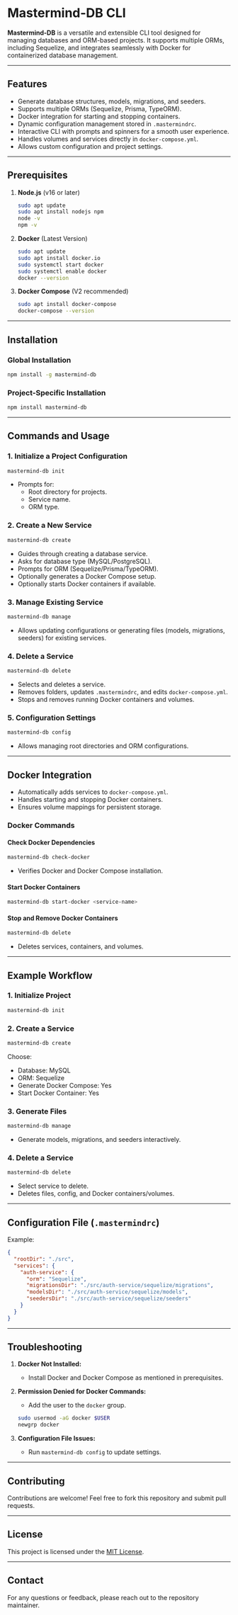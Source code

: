 # Mastermind-DB CLI

**Mastermind-DB** is a versatile and extensible CLI tool designed for managing databases and ORM-based projects. It supports multiple ORMs, including Sequelize, and integrates seamlessly with Docker for containerized database management.

---

## **Features**

- Generate database structures, models, migrations, and seeders.
- Supports multiple ORMs (Sequelize, Prisma, TypeORM).
- Docker integration for starting and stopping containers.
- Dynamic configuration management stored in `.mastermindrc`.
- Interactive CLI with prompts and spinners for a smooth user experience.
- Handles volumes and services directly in `docker-compose.yml`.
- Allows custom configuration and project settings.

---

## **Prerequisites**

1. **Node.js** (v16 or later)

   ```bash
   sudo apt update
   sudo apt install nodejs npm
   node -v
   npm -v
   ```

2. **Docker** (Latest Version)

   ```bash
   sudo apt update
   sudo apt install docker.io
   sudo systemctl start docker
   sudo systemctl enable docker
   docker --version
   ```

3. **Docker Compose** (V2 recommended)
   ```bash
   sudo apt install docker-compose
   docker-compose --version
   ```

---

## **Installation**

### **Global Installation**

```bash
npm install -g mastermind-db
```

### **Project-Specific Installation**

```bash
npm install mastermind-db
```

---

## **Commands and Usage**

### **1. Initialize a Project Configuration**

```bash
mastermind-db init
```

- Prompts for:
  - Root directory for projects.
  - Service name.
  - ORM type.

### **2. Create a New Service**

```bash
mastermind-db create
```

- Guides through creating a database service.
- Asks for database type (MySQL/PostgreSQL).
- Prompts for ORM (Sequelize/Prisma/TypeORM).
- Optionally generates a Docker Compose setup.
- Optionally starts Docker containers if available.

### **3. Manage Existing Service**

```bash
mastermind-db manage
```

- Allows updating configurations or generating files (models, migrations, seeders) for existing services.

### **4. Delete a Service**

```bash
mastermind-db delete
```

- Selects and deletes a service.
- Removes folders, updates `.mastermindrc`, and edits `docker-compose.yml`.
- Stops and removes running Docker containers and volumes.

### **5. Configuration Settings**

```bash
mastermind-db config
```

- Allows managing root directories and ORM configurations.

---

## **Docker Integration**

- Automatically adds services to `docker-compose.yml`.
- Handles starting and stopping Docker containers.
- Ensures volume mappings for persistent storage.

### **Docker Commands**

#### Check Docker Dependencies

```bash
mastermind-db check-docker
```

- Verifies Docker and Docker Compose installation.

#### Start Docker Containers

```bash
mastermind-db start-docker <service-name>
```

#### Stop and Remove Docker Containers

```bash
mastermind-db delete
```

- Deletes services, containers, and volumes.

---

## **Example Workflow**

### 1. Initialize Project

```bash
mastermind-db init
```

### 2. Create a Service

```bash
mastermind-db create
```

Choose:

- Database: MySQL
- ORM: Sequelize
- Generate Docker Compose: Yes
- Start Docker Container: Yes

### 3. Generate Files

```bash
mastermind-db manage
```

- Generate models, migrations, and seeders interactively.

### 4. Delete a Service

```bash
mastermind-db delete
```

- Select service to delete.
- Deletes files, config, and Docker containers/volumes.

---

## **Configuration File** (`.mastermindrc`)

Example:

```json
{
  "rootDir": "./src",
  "services": {
    "auth-service": {
      "orm": "Sequelize",
      "migrationsDir": "./src/auth-service/sequelize/migrations",
      "modelsDir": "./src/auth-service/sequelize/models",
      "seedersDir": "./src/auth-service/sequelize/seeders"
    }
  }
}
```

---

## **Troubleshooting**

1. **Docker Not Installed:**

   - Install Docker and Docker Compose as mentioned in prerequisites.

2. **Permission Denied for Docker Commands:**

   - Add the user to the `docker` group.

   ```bash
   sudo usermod -aG docker $USER
   newgrp docker
   ```

3. **Configuration File Issues:**
   - Run `mastermind-db config` to update settings.

---

## **Contributing**

Contributions are welcome! Feel free to fork this repository and submit pull requests.

---

## **License**

This project is licensed under the [MIT License](LICENSE).

---

## **Contact**

For any questions or feedback, please reach out to the repository maintainer.
